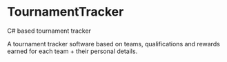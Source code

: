 # TournamentTracker
C# based tournament tracker

A tournament tracker software based on teams, qualifications and rewards earned for each team + their personal details.
